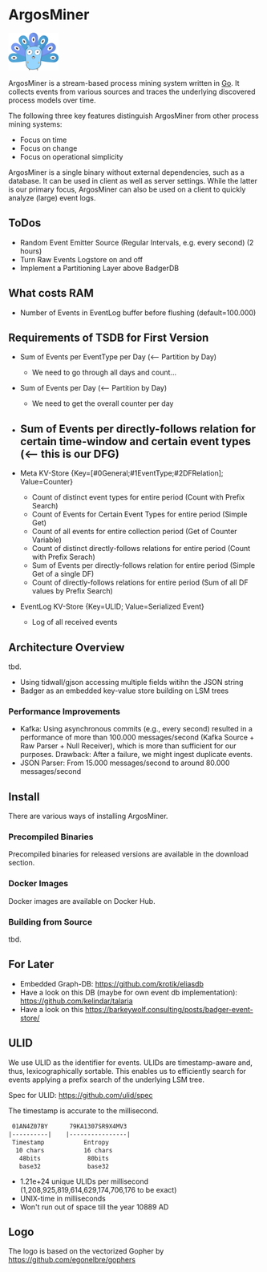 # ArgosMiner

<img src="assets/logo.svg" height="75px" />

ArgosMiner is a stream-based process mining system written in [Go](https://go.dev/). It collects events from various sources and traces the underlying discovered process models over time. 

The following three key features distinguish ArgosMiner from other process mining systems:
- Focus on time
- Focus on change
- Focus on operational simplicity

ArgosMiner is a single binary without external dependencies, such as a database. It can be used in client as well as server settings. While the latter is our primary focus, ArgosMiner can also be used on a client to quickly analyze (large) event logs.
## ToDos
- Random Event Emitter Source (Regular Intervals, e.g. every second) (2 hours)
- Turn Raw Events Logstore on and off 
- Implement a Partitioning Layer above BadgerDB

## What costs RAM
- Number of Events in EventLog buffer before flushing (default=100.000)

## Requirements of TSDB for First Version
- Sum of Events per EventType per Day (<-- Partition by Day) 
    - We need to go through all days and count...
- Sum of Events per Day (<-- Partition by Day)
    - We need to get the overall counter per day
- Sum of Events per directly-follows relation for certain time-window and certain event types (<-- this is our DFG)
    - 

- Meta KV-Store {Key=[#0General;#1EventType;#2DFRelation]; Value=Counter}
    - Count of distinct event types for entire period (Count with Prefix Search)
    - Count of Events for Certain Event Types for entire period (Simple Get)
    - Count of all events for entire collection period (Get of Counter Variable)
    - Count of distinct directly-follows relations for entire period (Count with Prefix Serach)
    - Sum of Events per directly-follows relation for entire period (Simple Get of a single DF)
    - Count of directly-follows relations for entire period (Sum of all DF values by Prefix Search)

- EventLog KV-Store {Key=ULID; Value=Serialized Event} 
    - Log of all received events

## Architecture Overview
tbd.
- Using tidwall/gjson accessing multiple fields witihn the JSON string
- Badger as an embedded key-value store building on LSM trees

### Performance Improvements
- Kafka: Using asynchronous commits (e.g., every second) resulted in a performance of more than 100.000 messages/second (Kafka Source + Raw Parser + Null Receiver), which is more than sufficient for our purposes. Drawback: After a failure, we might ingest duplicate events.
- JSON Parser: From 15.000 messages/second to around 80.000 messages/second

## Install
There are various ways of installing ArgosMiner.

### Precompiled Binaries
Precompiled binaries for released versions are available in the download section.

### Docker Images
Docker images are available on Docker Hub.

### Building from Source
tbd.

## For Later
- Embedded Graph-DB: https://github.com/krotik/eliasdb
- Have a look on this DB (maybe for own event db implementation): https://github.com/kelindar/talaria
- Have a look on this https://barkeywolf.consulting/posts/badger-event-store/

## ULID
We use ULID as the identifier for events. ULIDs are timestamp-aware and, thus, lexicographically sortable. This enables us to efficiently search for events applying a prefix search of the underlying LSM tree. 

Spec for ULID: https://github.com/ulid/spec

The timestamp is accurate to the millisecond.
```
 01AN4Z07BY      79KA1307SR9X4MV3
|----------|    |----------------|
 Timestamp           Entropy
  10 chars           16 chars
   48bits             80bits
   base32             base32
```

- 1.21e+24 unique ULIDs per millisecond (1,208,925,819,614,629,174,706,176 to be exact)
- UNIX-time in milliseconds
- Won't run out of space till the year 10889 AD

## Logo
The logo is based on the vectorized Gopher by https://github.com/egonelbre/gophers